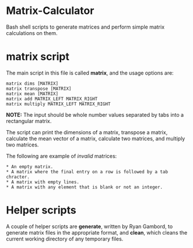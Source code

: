 # Matrix-Calculator
Bash shell scripts to generate matrices and perform simple matrix calculations on them.

# matrix script
The main script in this file is called **matrix**, and the usage options are:

    matrix dims [MATRIX]
    matrix transpose [MATRIX]
    matrix mean [MATRIX]
    matrix add MATRIX_LEFT MATRIX_RIGHT
    matrix multiply MATRIX_LEFT MATRIX_RIGHT

**NOTE:** The input should be whole number values separated by tabs into a rectangular matrix.

The script can print the dimensions of a matrix, transpose a matrix, calculate the mean vector of a matrix, calculate two matrices, and multiply two matrices.

The following are example of *invalid* matrices:

    * An empty matrix.
    * A matrix where the final entry on a row is followed by a tab chracter.
    * A matrix with empty lines.
    * A matrix with any element that is blank or not an integer.
    
# Helper scripts
A couple of helper scripts are **generate**, written by Ryan Gambord, to generate matrix files in the appropriate format, and **clean**, which cleans the current working directory of any temporary files.
